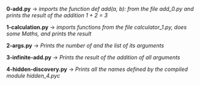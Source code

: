 **0-add.py** -> *imports the function def add(a, b): from the file add_0.py and prints the result of the addition 1 + 2 = 3*

**1-calculation.py** -> *imports functions from the file calculator_1.py, does some Maths, and prints the result*

**2-args.py** -> *Prints the number of and the list of its arguments*

**3-infinite-add.py** -> *Prints the result of the addition of all arguments*

**4-hidden-discovery.py** -> *Prints all the names defined by the compiled module hidden_4.pyc*
